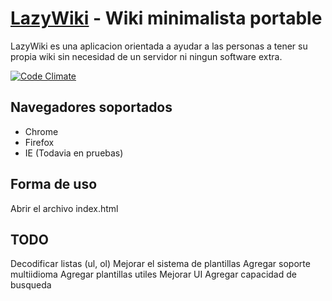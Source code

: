 [LazyWiki](http://lanstat.net) - Wiki minimalista portable
=========
LazyWiki es una aplicacion orientada a ayudar a las personas a tener su propia wiki sin necesidad de un servidor ni ningun software extra.

[![Code Climate](https://codeclimate.com/github/lanstat/LazyWiki/badges/gpa.svg)](https://codeclimate.com/github/lanstat/LazyWiki)

Navegadores soportados
--------------------------------------

- Chrome
- Firefox
- IE (Todavia en pruebas)

Forma de uso
--------------------------------------

Abrir el archivo index.html

TODO
--------------------------------------
Decodificar listas (ul, ol)
Mejorar el sistema de plantillas
Agregar soporte multiidioma
Agregar plantillas utiles
Mejorar UI
Agregar capacidad de busqueda